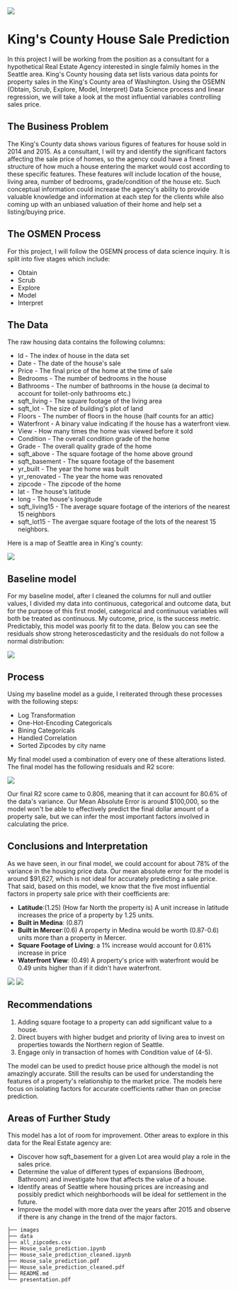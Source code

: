 <img src='https://raw.githubusercontent.com/Milenaafeworki/house_sale_model/main/images/Seattle%20housing%20images.jpg'>

# King's County House Sale Prediction

In this project I will be working from the position as a consultant for a hypothetical Real Estate Agency interested in single falmily homes in the Seattle area. King's County housing data set lists various data points for property sales in the King's County area of Washington. Using the OSEMN (Obtain, Scrub, Explore, Model, Interpret) Data Science process and linear regression, we will take a look at the most influential variables controlling sales price.

## The Business Problem

The King's County data shows various figures of features for house sold in 2014 and 2015. As a consultant, I will try and identify the significant factors affecting the sale price of homes, so the agency could have a finest structure of how much a house entering the market would cost according to these specific features. These features will include location of the house, living area, number of bedrooms, grade/condition of the house etc. Such conceptual information could increase the agency's ability to provide valuable knowledge and information at each step for the clients while also coming up with an unbiased valuation of their home and help set a listing/buying price.

## The OSMEN Process

For this project, I will follow the OSEMN process of data science inquiry. It is split into five stages which include:

- Obtain
- Scrub
- Explore
- Model
- Interpret


## The Data

The raw housing data contains the following columns:

- Id - The index of house in the data set
- Date - The date of the house's sale
- Price - The final price of the home at the time of sale
- Bedrooms - The number of bedrooms in the house
- Bathrooms - The number of bathrooms in the house (a decimal to account for toilet-only bathrooms etc.)
- sqft_living - The square footage of the living area
- sqft_lot - The size of building's plot of land
- Floors - The number of floors in the house (half counts for an attic)
- Waterfront - A binary value indicating if the house has a waterfront view.
- View - How many times the home was viewed before it sold
- Condition - The overall condition grade of the home
- Grade - The overall quality grade of the home
- sqft_above - The square footage of the home above ground
- sqft_basement - The square footage of the basement
- yr_built - The year the home was built
- yr_renovated - The year the home was renovated
- zipcode - The zipcode of the home
- lat - The house's latitude
- long - The house's longitude
- sqft_living15 - The average square footage of the interiors of the nearest 15 neighbors
- sqft_lot15 - The avergae square footage of the lots of the nearest 15 neighbors.

Here is a map of Seattle area in King's county:

<img src='https://raw.githubusercontent.com/Milenaafeworki/house_sale_model/main/images/County%20map.png'>



## Baseline model

For my baseline model, after I cleaned the columns for null and outlier values, I divided my data into continuous, categorical and outcome data, but for the purpose of this first model, categorical and continuous variables will both be treated as continuous. My outcome, price, is the success metric. Predictably, this model was poorly fit to the data. Below you can see the residuals show strong heteroscedasticity and the residuals do not follow a normal distribution:

<img src='https://raw.githubusercontent.com/Milenaafeworki/house_sale_model/main/images/base_line%20model.png'>

## Process

Using my baseline model as a guide, I reiterated through these processes with the following steps:

- Log Transformation
- One-Hot-Encoding Categoricals
- Bining Categoricals
- Handled Correlation
- Sorted Zipcodes by city name


My final model used a combination of every one of these alterations listed. The final model has the following residuals and R2 score:

<img src='https://raw.githubusercontent.com/Milenaafeworki/house_sale_model/main/images/final%20madel.png'>


Our final R2 score came to 0.806, meaning that it can account for 80.6% of the data's variance. Our Mean Absolute Error is around $100,000, so the model won't be able to effectively predict the final dollar amount of a property sale, but we can infer the most important factors involved in calculating the price.

## Conclusions and Interpretation
As we have seen, in our final model, we could account for about 78% of the variance in the housing price data. Our mean absolute error for the model is around $91,627, which is not ideal for accurately predicting a sale price. That said, based on this model, we know that the five most influential factors in property sale price with their coefficients are:

- **Latitude**:(1.25) 
    (How far North the property is) A unit increase in latitude increases the price of a property by 1.25 units.
- **Built in Medina**: (0.87)
- **Built in Mercer**:(0.6) 
    A property in Medina would be worth (0.87-0.6) units more than a property in Mercer.
- **Square Footage of Living**: 
    a 1% increase would account for 0.61% increase in price
- **Waterfront View**: (0.49) 
    A property's price with waterfront would be 0.49 units higher than if it didn't have waterfront.  


<img src='https://raw.githubusercontent.com/Milenaafeworki/house_sale_model/main/images/R2_final.png'>

<img src='https://raw.githubusercontent.com/Milenaafeworki/house_sale_model/main/images/coefficients.png'>

## Recommendations

1. Adding square footage to a property can add significant value to a house.
2. Direct buyers with higher budget and priority of living area to invest on properties towards the Northern region of Seattle. 
3. Engage only in transaction of  homes with Condition value of (4-5).


The model can be used to predict house price although the model is not amazingly accurate. Still the results can be used for understanding the features of a property's relationship to the market price. The models here focus on isolating factors for accurate coefficients rather than on precise prediction.

## Areas of Further Study

This model has a lot of room for improvement. Other areas to explore in this data for the Real Estate agency are:

- Discover how sqft_basement for a given Lot area would play a role
  in the sales price.
- Determine the value of different types of expansions (Bedroom, Bathroom) and investigate how that affects the value of a house.
- Identify areas of Seattle where housing prices are increasing and possibly predict which neighborhoods will be ideal for settlement in the   future.
- Improve the model with more data over the years after 2015 and observe if there is any change in the trend of the major  factors.

```
├── images
├── data
├── all_zipcodes.csv
├── House_sale_prediction.ipynb
├── House_sale_prediction_cleaned.ipynb
├── House_sale_prediction.pdf
├── House_sale_prediction_cleaned.pdf
├── README.md
└── presentation.pdf
```